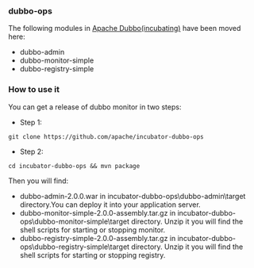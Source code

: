 ### dubbo-ops
The following modules in [Apache Dubbo(incubating)](https://github.com/apache/incubator-dubbo) have been moved here:

* dubbo-admin
* dubbo-monitor-simple
* dubbo-registry-simple

### How to use it
You can get a release of dubbo monitor in two steps:

- Step 1: 
```
git clone https://github.com/apache/incubator-dubbo-ops
```

- Step 2: 
```
cd incubator-dubbo-ops && mvn package
```

Then you will find:
- dubbo-admin-2.0.0.war in incubator-dubbo-ops\dubbo-admin\target directory.You can deploy it into your application server.
- dubbo-monitor-simple-2.0.0-assembly.tar.gz in incubator-dubbo-ops\dubbo-monitor-simple\target directory. Unzip it you will find the shell scripts for starting or stopping monitor.
- dubbo-registry-simple-2.0.0-assembly.tar.gz in incubator-dubbo-ops\dubbo-registry-simple\target directory. Unzip it you will find the shell scripts for starting or stopping registry.


